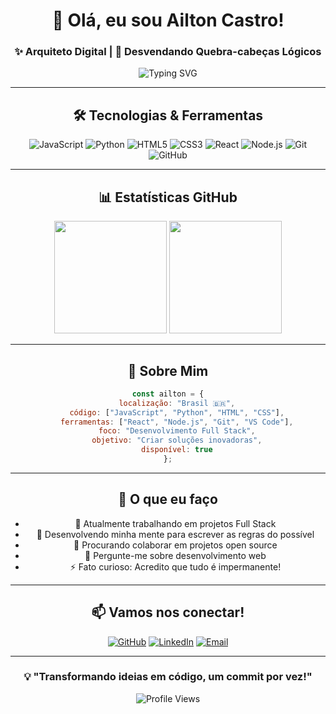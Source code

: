<div align="center">

# 👋 Olá, eu sou Ailton Castro!

### ✨ Arquiteto Digital | 🧩 Desvendando Quebra-cabeças Lógicos

<img src="https://readme-typing-svg.herokuapp.com?font=Fira+Code&pause=1000&color=00D9FF&center=true&vCenter=true&width=435&lines=Desenvolvedor+Full+Stack;Desenvolvendo+minha+mente+para+escrever+as+regras+do+possível;Transformando+ideias+em+código;Apaixonado+por+inovação" alt="Typing SVG" />

---

## 🛠️ Tecnologias & Ferramentas

<div align="center">

![JavaScript](https://img.shields.io/badge/-JavaScript-F7DF1E?style=for-the-badge&logo=javascript&logoColor=black)
![Python](https://img.shields.io/badge/-Python-3776AB?style=for-the-badge&logo=python&logoColor=white)
![HTML5](https://img.shields.io/badge/-HTML5-E34F26?style=for-the-badge&logo=html5&logoColor=white)
![CSS3](https://img.shields.io/badge/-CSS3-1572B6?style=for-the-badge&logo=css3&logoColor=white)
![React](https://img.shields.io/badge/-React-61DAFB?style=for-the-badge&logo=react&logoColor=black)
![Node.js](https://img.shields.io/badge/-Node.js-339933?style=for-the-badge&logo=node.js&logoColor=white)
![Git](https://img.shields.io/badge/-Git-F05032?style=for-the-badge&logo=git&logoColor=white)
![GitHub](https://img.shields.io/badge/-GitHub-181717?style=for-the-badge&logo=github&logoColor=white)

</div>

---

## 📊 Estatísticas GitHub

<div align="center">

<img height="180em" src="https://github-readme-stats.vercel.app/api?username=ailtondba&show_icons=true&theme=tokyonight&include_all_commits=true&count_private=true"/>
<img height="180em" src="https://github-readme-stats.vercel.app/api/top-langs/?username=ailtondba&layout=compact&langs_count=7&theme=tokyonight"/>

</div>

---

## 🎯 Sobre Mim

```javascript
const ailton = {
    localização: "Brasil 🇧🇷",
    código: ["JavaScript", "Python", "HTML", "CSS"],
    ferramentas: ["React", "Node.js", "Git", "VS Code"],
    foco: "Desenvolvimento Full Stack",
    objetivo: "Criar soluções inovadoras",
    disponível: true
};
```

---

## 🌟 O que eu faço

- 🔭 Atualmente trabalhando em projetos Full Stack
- 🌱 Desenvolvendo minha mente para escrever as regras do possível
- 👯 Procurando colaborar em projetos open source
- 💬 Pergunte-me sobre desenvolvimento web
- ⚡ Fato curioso: Acredito que tudo é impermanente!

---

## 📫 Vamos nos conectar!

<div align="center">

[![GitHub](https://img.shields.io/badge/-GitHub-181717?style=for-the-badge&logo=github&logoColor=white)](https://github.com/ailtondba)
[![LinkedIn](https://img.shields.io/badge/-LinkedIn-0077B5?style=for-the-badge&logo=linkedin&logoColor=white)](https://linkedin.com/in/seu-perfil)
[![Email](https://img.shields.io/badge/-Email-D14836?style=for-the-badge&logo=gmail&logoColor=white)](mailto:seu-email@gmail.com)

</div>

---

<div align="center">

### 💡 "Transformando ideias em código, um commit por vez!"

![Profile Views](https://komarev.com/ghpvc/?username=ailtondba&color=brightgreen&style=for-the-badge)

</div>

</div>
